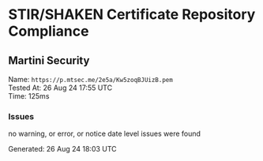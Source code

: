 # STIR/SHAKEN Certificate Repository Compliance

## Martini Security

Name: `https://p.mtsec.me/2e5a/Kw5zoqBJUizB.pem`\
Tested At: 26 Aug 24 17:55 UTC\
Time: 125ms

### Issues

no warning, or error, or notice date level issues were found

Generated: 26 Aug 24 18:03 UTC